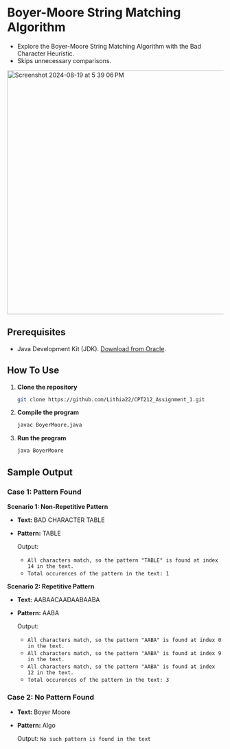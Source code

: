# Boyer-Moore String Matching Algorithm

- Explore the Boyer-Moore String Matching Algorithm with the Bad Character Heuristic.
- Skips unnecessary comparisons.

<img width="569" alt="Screenshot 2024-08-19 at 5 39 06 PM" src="https://github.com/user-attachments/assets/e339324e-def8-4b78-a01c-15fa47a31d7a">

## Prerequisites

- Java Development Kit (JDK). [Download from Oracle](https://www.oracle.com/java/technologies/javase-downloads.html).

## How To Use

1. **Clone the repository**
   
   ```bash
   git clone https://github.com/Lithia22/CPT212_Assignment_1.git
   ```
   
2. **Compile the program**
   
   ```bash 
   javac BoyerMoore.java
   ```
   
3. **Run the program**
   
   ```bash
   java BoyerMoore
   ```

## Sample Output

### Case 1: Pattern Found

**Scenario 1: Non-Repetitive Pattern**

- **Text:** BAD CHARACTER TABLE
- **Pattern:** TABLE

  Output:
  - `All characters match, so the pattern "TABLE" is found at index 14 in the text.`
  - `Total occurences of the pattern in the text: 1`

**Scenario 2: Repetitive Pattern**

- **Text:** AABAACAADAABAABA
- **Pattern:** AABA

  Output:
  - `All characters match, so the pattern "AABA" is found at index 0 in the text.`
  - `All characters match, so the pattern "AABA" is found at index 9 in the text.`
  - `All characters match, so the pattern "AABA" is found at index 12 in the text.`
  - `Total occurences of the pattern in the text: 3`

### Case 2: No Pattern Found

- **Text:** Boyer Moore
- **Pattern:** Algo

  Output: `No such pattern is found in the text`
